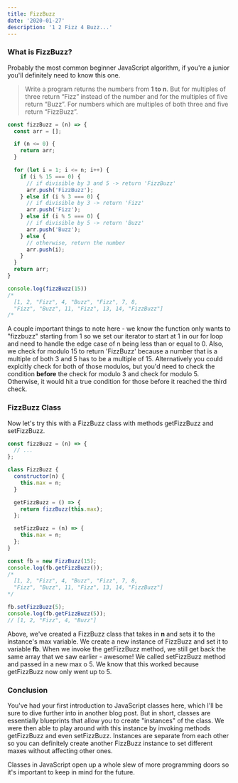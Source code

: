 ```yaml
---
title: FizzBuzz
date: '2020-01-27'
description: '1 2 Fizz 4 Buzz...'
---
```


<h3>What is FizzBuzz?</h3>

Probably the most common beginner JavaScript algorithm, if you're a junior you'll definitely need to know this one.

<blockquote>
Write a program returns the numbers from <b>1 to n</b>. But for multiples of three return “Fizz” instead of the number and for the multiples of five return “Buzz”. For numbers which are multiples of both three and five return “FizzBuzz”.
</blockquote>

```javascript
const fizzBuzz = (n) => {
  const arr = [];

  if (n <= 0) {
    return arr;
  }

  for (let i = 1; i <= n; i++) {
    if (i % 15 === 0) {
      // if divisible by 3 and 5 -> return 'FizzBuzz'
      arr.push('FizzBuzz');
    } else if (i % 3 === 0) {
      // if divisible by 3 -> return 'Fizz'
      arr.push('Fizz');
    } else if (i % 5 === 0) {
      // if divisible by 5 -> return 'Buzz'
      arr.push('Buzz');
    } else {
      // otherwise, return the number
      arr.push(i);
    }
  }
  return arr;
}

console.log(fizzBuzz(15))
/*
  [1, 2, "Fizz", 4, "Buzz", "Fizz", 7, 8,
  "Fizz", "Buzz", 11, "Fizz", 13, 14, "FizzBuzz"]
/*
```

A couple important things to note here - we know the function only wants to "fizzbuzz"
starting from 1 so we set our iterator to start at 1 in our for loop and need to handle
the edge case of n being less than or equal to 0. Also, we check for modulo 15 to return
'FizzBuzz' because a number that is a multiple of both 3 and 5 has to be a multiple of 15.
Alternatively you could explcitly check for both of those modulos, but you'd need to check
the condition <b>before</b> the check for modulo 3 and check for modulo 5. Otherwise,
it would hit a true condition for those before it reached the third check.

<h3>FizzBuzz Class</h3>

Now let's try this with a FizzBuzz class with methods getFizzBuzz and setFizzBuzz.

```javascript
const fizzBuzz = (n) => {
  // ...
};

class FizzBuzz {
  constructor(n) {
    this.max = n;
  }

  getFizzBuzz = () => {
    return fizzBuzz(this.max);
  };

  setFizzBuzz = (n) => {
    this.max = n;
  };
}

const fb = new FizzBuzz(15);
console.log(fb.getFizzBuzz());
/* 
  [1, 2, "Fizz", 4, "Buzz", "Fizz", 7, 8,
  "Fizz", "Buzz", 11, "Fizz", 13, 14, "FizzBuzz"]
*/

fb.setFizzBuzz(5);
console.log(fb.getFizzBuzz(5));
// [1, 2, "Fizz", 4, "Buzz"]
```

Above, we've created a FizzBuzz class that takes in <b>n</b> and sets it to the instance's max variable.
We create a new instance of FizzBuzz and set it to variable <b>fb</b>. When we invoke the getFizzBuzz method,
we still get back the same array that we saw earlier - awesome! We called setFizzBuzz method and passed in a new max o 5.
We know that this worked because getFizzBuzz now only went up to 5.

<h3>Conclusion</h3>

You've had your first introduction to JavaScript classes here, which I'll be sure to dive further into in another blog post.
But in short, classes are essentially blueprints that allow you to create "instances" of the class.
We were then able to play around with this instance by invoking methods getFizzBuzz and even setFizzBuzz.
Instances are separate from each other so you can definitely create another FizzBuzz instance to set different maxes without affecting other ones.

Classes in JavaScript open up a whole slew of more programming doors so it's important to keep in mind for the future.
